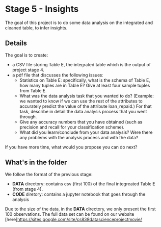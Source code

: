 # Stage 5 - Insights

The goal of this project is to do some data analysis on the integrated and
cleaned table, to infer insights. 


## Details

The goal is to create:

- a CSV file storing Table E, the integrated table which is the output of project stage 4. 
- a pdf file that discusses the following issues: 
  - Statistics on Table E: specifically, what is the schema of Table E, how many tuples are in Table E? Give at least four sample tuples from Table E. 
  - What was the data analysis task that you wanted to do? (Example: we wanted to know if we can use the rest of the attributes to accurately predict the value of the attribute loan\_repaid.) For that task, describe in detail the data analysis process that you went through. 
  - Give any accuracy numbers that you have obtained (such as precision and recall for your classification scheme).  
  - What did you learn/conclude from your data analysis? Were there any problems with the analysis process and with the data? 

If you have more time, what would you propose you can do next? 


## What's in the folder

We follow the format of the previous stage:

- **DATA** directory: contains csv (first 100) of the final integreated Table
  E (from stage 4).
- **CODE** diretory: contains a jupyter notebook that goes through the analysis


Due to the size of the data, in the **DATA** directory, we only present the
first 100 observations. The full data set can be found on our website
[here]<https://sites.google.com/site/cs838datascienceprojectmovie/>



